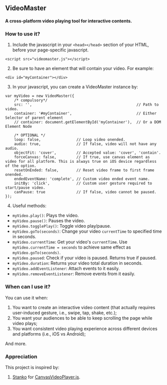 ## VideoMaster
#### A cross-platform video playing tool for interactive contents.


### How to use it?
1. Include the javascript in your `<head></head>` section of your HTML, before your page-specific javascript.
```
<script src="videomaster.js"></script>
```
2. Be sure to have an element that will contain your video. For example:
```
<div id="myContainer"></div>
```
3. In your javascript, you can create a VideoMaster instance by:
```
var myVideo = new VideoMaster({
    /* compulsory*/
    src: '',                                               // Path to video.
    container: '#myContainer',                             // Either Selector of parent element
    // container: document.getElementById('myContainer'),  // Or a DOM Element Node
    
    /* OPTIONAL */
    loop: false,                // Loop video onended.
    audio: true,                // If false, video will not have any audio.
    objectFit: 'cover',         // Accepted value: 'cover', 'contain'.
    forceCanvas: false,         // If true, use canvas element as video for all platform. This is always true on iOS device regardless of the option.
    resetOnEnded: false,        // Reset video frame to first frame onended.
    endedEventName: 'complete', // Custom video ended event name.
    initBy: 'click',            // Custom user gesture required to start/pause video.
    canPause: true              // If false, video cannot be paused.
});
```
4. Useful methods:
- `myVideo.play()`: Plays the video.
- `myVideo.pause()`: Pauses the video.
- `myVideo.togglePlay()`: Toggle video play/pause.
- `myVideo.goTo(seconds)`: Change your video `currentTime` to specified time in seconds.
- `myVideo.currentTime`: Get your video's `currentTime`. Use `myVideo.currentTime = seconds` to achieve same effect as `myVideo.goTo(seconds)`.
- `myVideo.paused`: Check if your video is paused. Returns true if paused.
- `myVideo.duration`: Returns your video total duration in seconds.
- `myVideo.addEventListener`: Attach events to it easily.
- `myVideo.removeEventListener`: Remove events from it easily.


### When can I use it?
You can use it when:
  1. You want to create an interactive video content (that actually requires user-induced gesture, i.e., swipe, tap, shake, etc.);
  2. You want your audiences to be able to keep scrolling the page while video plays;
  3. You want consistent video playing experience across different devices and platforms (i.e., iOS vs Android);

And more.


### Appreciation
This project is inspired by:
1. [Stanko](https://github.com/Stanko/) for [CanvasVideoPlayer.js](https://github.com/Stanko/html-canvas-video-player).